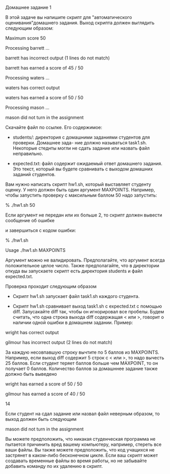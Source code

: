 Домашнее задание 1

В этой задаче вы напишите скрипт для "автоматического оценивания"домашнего задания. Выход скрипта должен выглядить следующим образом:

Maximum score 50

Processing barrett ...

barrett has incorrect output (1 lines do not match)

barrett has earned a score of 45 / 50

Processing waters ...

waters has correct output

waters has earned a score of 50 / 50

Processing mason ...

mason did not turn in the assignment

Скачайте файл по ссылке. Его содержимое:

- students/: директория с домашними заданиями студентов для проверки. Домашнее зада- ние должно называться task1.sh. Некоторые стеднты могли не сдать задание или назвать файл неправильно.

- expected.txt: файл содержит ожидаемый ответ домашнего задания. Это текст, который вы будете сравнивать с выходом домашних заданий студентов.

Вам нужно написать скрипт hw1.sh, который выставляет студенту оценку. У него должен быть один аргумент MAXPOINTS. Например, чтобы запустить проверку с максильным баллом 50 надо запустить:

% ./hw1.sh 50

Если аргумент не передан или их больше 2, то скрипт должен вывести сообщение об ошибке

и завершиться с кодом ошибки:

% ./hw1.sh

Usage ./hw1.sh MAXPOINTS

Аргумент можно не валидировать. Предполагайте, что аргумент всегда положительное целое число. Также предполагайте, что в директории откуда вы запускаете скрипт есть директория students и файл expected.txt.

Проверка проходит следующим образом

- Скрипт hw1.sh запускает файл task1.sh каждого студента.

- Скрипт hw1.sh сравнивает выход task1.sh с expected.txt с помощью diff. Запусакайте diff так, чтобы он игнорировал все пробелы. Будем считать, что одна строка выхода diff содержащая < или >, говорит о наличии одной ошибки в домашнем задании. Пример:

wright has correct output

gilmour has incorrect output (2 lines do not match)

За каждую несовпавшую строку вычтите по 5 баллов из MAXPOINTS. Например, если выход diff содержит 5 строк с < или >, то надо вычесть 25 баллов. Если студент теряет баллов больше чем MAXPOINT, то он получает 0 баллов. Количество баллов за домашннее задание также должно быть выведено

wright has earned a score of 50 / 50

gilmour has earned a score of 40 / 50

14

Если студент на сдал задание или назвал файл неверным образом, то выход должен быть следующим

mason did not turn in the assignment

Вы можете предположить, что никакая студенческая программа не пытается причинить вред вашему компьютеру, например, стереть все ваши файлы. Вы также можете предположить, что код учащихся не застрянет в каком-либо бесконечном цикле. Если ваш скрипт может создавать временные файлы во время работы, но не забывайте добавить команду по их удалению в скрипт.